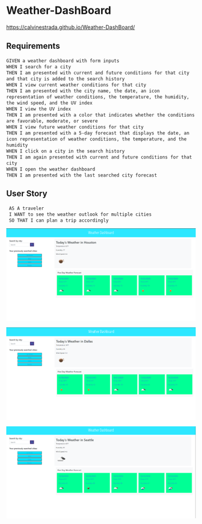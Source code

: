 # Weather-DashBoard
https://calvinestrada.github.io/Weather-DashBoard/
## Requirements

```
GIVEN a weather dashboard with form inputs
WHEN I search for a city
THEN I am presented with current and future conditions for that city and that city is added to the search history
WHEN I view current weather conditions for that city
THEN I am presented with the city name, the date, an icon representation of weather conditions, the temperature, the humidity, the wind speed, and the UV index
WHEN I view the UV index
THEN I am presented with a color that indicates whether the conditions are favorable, moderate, or severe
WHEN I view future weather conditions for that city
THEN I am presented with a 5-day forecast that displays the date, an icon representation of weather conditions, the temperature, and the humidity
WHEN I click on a city in the search history
THEN I am again presented with current and future conditions for that city
WHEN I open the weather dashboard
THEN I am presented with the last searched city forecast
```
## User Story
```
 AS A traveler
 I WANT to see the weather outlook for multiple cities
 SO THAT I can plan a trip accordingly
```
![screenshot](https://github.com/CalvinEstrada/Weather-DashBoard/blob/Master/Screenshot%202020-11-18%20203851.png)


![screenshot](https://github.com/CalvinEstrada/Weather-DashBoard/blob/Master/Screenshot%202020-11-18%20203955.png)


![screenshot](https://github.com/CalvinEstrada/Weather-DashBoard/blob/Master/Screenshot%202020-11-18%20204054.png)
